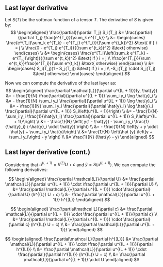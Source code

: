 ## Last layer derivative

Let $S(T)$ be the softmax function of a tensor $T$.
The derivative of $S$ is given by:
$$
  \begin{aligned}
    \frac{\partial}{\partial T_j} S_i(T_j)
      &= \frac{\partial}{\partial T_j} \frac{e^{T_i}}{\sum_k e^{T_k}} \\
      &= \begin{cases}
        \frac{e^{T_i}\sum_k e^{T_k} - e^{T_j} e^{T_i}}{(\sum e^{t_k})^2} &\text{ if } i = j  \\
        \frac{0 - e^{T_j} e^{T_i}}{(\sum e^{t_k})^2} &\text{ otherwise}
      \end{cases} \\
      &= \begin{cases}
        \frac{e^{T_i}\left(\sum_k e^{T_k} - e^{T_j}\right)}{(\sum e^{t_k})^2} &\text{ if } i = j  \\
        \frac{e^{T_j}}{\sum e^{t_k}}\frac{e^{T_i}}{\sum e^{t_k}} &\text{ otherwise}
      \end{cases} \\
      &= \begin{cases}
        S_i(T_j)(1 - S_j(T_j)) &\text{ if } i = j  \\
        -S_i(T_j) \cdot S_j(T_j) &\text{ otherwise}
      \end{cases}
  \end{aligned}
$$

Now we can compute the derivative of the last layer as:
$$
  \begin{aligned}
    \frac{\partial \mathcal{L}}{\partial u^{(L + 1)}}(y, \hat{y})
      &= - \frac{1}{N} \frac{\partial}{\partial u^{(L + 1)}} \sum_i y_i \log \hat{y}_i  \\
      &= - \frac{1}{N} \sum_i y_i  \frac{\partial}{\partial u^{(L + 1)}} \log \hat{y}_i \\
      &= - \frac{1}{N} \sum_i y_i  \frac{\partial}{\partial \hat{y}_i} \log \hat{y}_i
        \frac{\partial}{\partial u^{(L + 1)}} S_i\left(u^{(L + 1)}\right) \\
      &= - \frac{1}{N} \sum_i y_i  \frac{1}{\hat{y}_i}
        \frac{\partial}{\partial u^{(L + 1)}} S_i\left(u^{(L + 1)}\right) \\
      &= - \frac{1}{N} \left(
          y(1 - \hat{y}) - \sum_i y_i \frac{1}{\hat{y}_i} (-\hat{y}_i \cdot \hat{y})
        \right) \\
      &= - \frac{1}{N} \left(y + y \cdot \hat{y} + \sum_i y_i \hat{y}\right) \\
      &= \frac{1}{N} \left(\hat {y} \left(y + \sum_i y_i\right) - y \right) \\
      &= \frac{1}{N} (\hat{y} - y)
  \end{aligned}
$$

## Last layer derivative (cont.)

Considering that $u^{(L + 1)} = h^{(L)} U + c$ and $\hat{y} = S(u^{(L + 1)})$.
We can compute the following derivatives:

$$
  \begin{aligned}
    \frac{\partial \mathcal{L}}{\partial U}
      &= \frac{\partial \mathcal{L}}{\partial u^{(L + 1)}}
        \cdot \frac{\partial u^{(L + 1)}}{\partial U} \\
      &= \frac{\partial \mathcal{L}}{\partial u^{(L + 1)}} 
        \cdot \frac{\partial}{\partial U} (h^{(L)} U + c) \\
      &= \frac{\partial \mathcal{L}}{\partial u^{(L + 1)}} h^{(L)}
  \end{aligned}
$$

$$
  \begin{aligned}
    \frac{\partial\mathcal L}{\partial c} 
      &= \frac{\partial \mathcal{L}}{\partial u^{(L + 1)}}
        \cdot \frac{\partial u^{(L + 1)}}{\partial c} \\
      &= \frac{\partial \mathcal{L}}{\partial u^{(L + 1)}}
        \cdot \frac{\partial}{\partial c} (h^{(L)} U + c) \\
      &= \frac{\partial \mathcal{L}}{\partial u^{(L + 1)}}
  \end{aligned}
$$

$$
  \begin{aligned}
    \frac{\partial\mathcal L}{\partial h^{(L)}} 
      &= \frac{\partial \mathcal{L}}{\partial u^{(L + 1)}}
        \cdot \frac{\partial u^{(L + 1)}}{\partial h^{(L)}} \\
      &= \frac{\partial \mathcal{L}}{\partial u^{(L + 1)}}
        \cdot \frac{\partial}{\partial h^{(L)}} (h^{(L)} U + c) \\
      &= \frac{\partial \mathcal{L}}{\partial u^{(L + 1)}} \cdot U
  \end{aligned}
$$